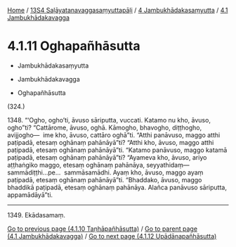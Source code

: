 
[Home](/) / [13S4 Saḷāyatanavaggasaṃyuttapāḷi](../...md) / [4 Jambukhādakasaṃyutta](...md) / [4.1 Jambukhādakavagga](../13S4/4/4.1.md)

# 4.1.11 Oghapañhāsutta

* Jambukhādakasaṃyutta

* Jambukhādakavagga

* Oghapañhāsutta

(324.)

1348\. “‘Ogho, ogho’ti, āvuso sāriputta, vuccati. Katamo nu kho, āvuso, ogho”ti? “Cattārome, āvuso, oghā. Kāmogho, bhavogho, diṭṭhogho, avijjogho—  ime kho, āvuso, cattāro oghā”ti. “Atthi panāvuso, maggo atthi paṭipadā, etesaṃ oghānaṃ pahānāyā”ti? “Atthi kho, āvuso, maggo atthi paṭipadā, etesaṃ oghānaṃ pahānāyā”ti. “Katamo panāvuso, maggo katamā paṭipadā, etesaṃ oghānaṃ pahānāyā”ti? “Ayameva kho, āvuso, ariyo aṭṭhaṅgiko maggo, etesaṃ oghānaṃ pahānāya, seyyathidaṃ—  sammādiṭṭhi…pe…  sammāsamādhi. Ayaṃ kho, āvuso, maggo ayaṃ paṭipadā, etesaṃ oghānaṃ pahānāyā”ti. “Bhaddako, āvuso, maggo bhaddikā paṭipadā, etesaṃ oghānaṃ pahānāya. Alañca panāvuso sāriputta, appamādāyā”ti.

---

1349\. Ekādasamaṃ.



[Go to previous page (4.1.10 Taṇhāpañhāsutta)](4.1.10.md) / [Go to parent page (4.1 Jambukhādakavagga)](../13S4/4/4.1.md) / [Go to next page (4.1.12 Upādānapañhāsutta)](4.1.12.md)


